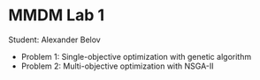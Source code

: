 # MMDM Lab 1 
Student: Alexander Belov
* Problem 1: Single-objective optimization with genetic algorithm 
* Problem 2: Multi-objective optimization with NSGA-II